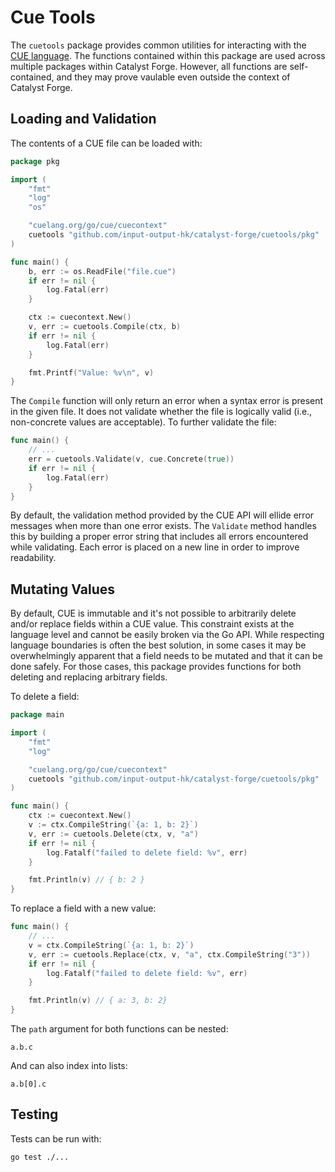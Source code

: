 # Cue Tools

The `cuetools` package provides common utilities for interacting with the [CUE language](https://cuelang.org/).
The functions contained within this package are used across multiple packages within Catalyst Forge.
However, all functions are self-contained, and they may prove vaulable even outside the context of Catalyst Forge.

## Loading and Validation

The contents of a CUE file can be loaded with:

```go
package pkg

import (
	"fmt"
	"log"
	"os"

	"cuelang.org/go/cue/cuecontext"
    cuetools "github.com/input-output-hk/catalyst-forge/cuetools/pkg"
)

func main() {
	b, err := os.ReadFile("file.cue")
	if err != nil {
		log.Fatal(err)
	}

	ctx := cuecontext.New()
	v, err := cuetools.Compile(ctx, b)
	if err != nil {
		log.Fatal(err)
	}

	fmt.Printf("Value: %v\n", v)
}
```

The `Compile` function will only return an error when a syntax error is present in the given file.
It does not validate whether the file is logically valid (i.e., non-concrete values are acceptable).
To further validate the file:

```go
func main() {
    // ...
    err = cuetools.Validate(v, cue.Concrete(true))
    if err != nil {
        log.Fatal(err)
    }
}
```

By default, the validation method provided by the CUE API will ellide error messages when more than one error exists.
The `Validate` method handles this by building a proper error string that includes all errors encountered while validating.
Each error is placed on a new line in order to improve readability.

## Mutating Values

By default, CUE is immutable and it's not possible to arbitrarily delete and/or replace fields within a CUE value.
This constraint exists at the language level and cannot be easily broken via the Go API.
While respecting language boundaries is often the best solution, in some cases it may be overwhelmingly apparent that a field needs
to be mutated and that it can be done safely.
For those cases, this package provides functions for both deleting and replacing arbitrary fields.

To delete a field:

```go
package main

import (
	"fmt"
	"log"

	"cuelang.org/go/cue/cuecontext"
	cuetools "github.com/input-output-hk/catalyst-forge/cuetools/pkg"
)

func main() {
	ctx := cuecontext.New()
	v := ctx.CompileString(`{a: 1, b: 2}`)
	v, err := cuetools.Delete(ctx, v, "a")
	if err != nil {
		log.Fatalf("failed to delete field: %v", err)
	}

	fmt.Println(v) // { b: 2 }
}
```

To replace a field with a new value:

```go
func main() {
    // ...
    v = ctx.CompileString(`{a: 1, b: 2}`)
	v, err := cuetools.Replace(ctx, v, "a", ctx.CompileString("3"))
	if err != nil {
		log.Fatalf("failed to delete field: %v", err)
	}

	fmt.Println(v) // { a: 3, b: 2}
}
```

The `path` argument for both functions can be nested:

```
a.b.c
```

And can also index into lists:

```
a.b[0].c
```

## Testing

Tests can be run with:

```
go test ./...
```